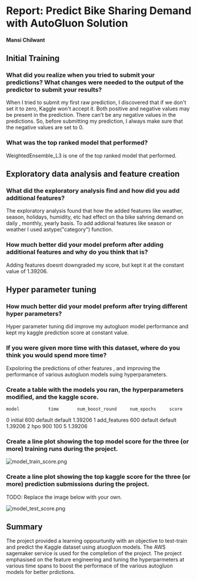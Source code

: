 # Report: Predict Bike Sharing Demand with AutoGluon Solution
#### Mansi Chilwant

## Initial Training
### What did you realize when you tried to submit your predictions? What changes were needed to the output of the predictor to submit your results?
When I tried to submit my first raw prediction, I discovered that if we don't set it to zero, Kaggle won't accept it. Both positive and negative values may be present in the prediction. There can't be any negative values in the predictions. So, before submitting my prediction, I always make sure that the negative values are set to 0.
### What was the top ranked model that performed?
WeightedEnsemble_L3 is one of the top ranked model that performed. 

## Exploratory data analysis and feature creation
### What did the exploratory analysis find and how did you add additional features?
The exploratory analysis found that how the added features like weather, season, holidays, humidity, etc had effect on tha bike sahring demand on daily , monthly, yearly basis. To add addional features like season or weather I used astype("category") function.

### How much better did your model preform after adding additional features and why do you think that is?
Adding features doesnt downgraded my score, but kept it at the constant value of 1.39206.
## Hyper parameter tuning
### How much better did your model preform after trying different hyper parameters?
Hyper parameter tuning did improve my autogluon model performance and kept my kaggle prediction score at constant value. 
### If you were given more time with this dataset, where do you think you would spend more time?
Expoloring the predictions of other features , and improving the performance of various autogluon models suing hyperparameters. 
### Create a table with the models you ran, the hyperparameters modified, and the kaggle score.
	model	        time	   num_boost_round	   num_epochs	  score
0	initial	        600	         default	         default	  1.39206
1	add_features    600	         default	         default	  1.39206
2	hpo         	900	         100	                5	      1.39206

### Create a line plot showing the top model score for the three (or more) training runs during the project.

![model_train_score.png](https://github.com/LittleAlchemy/ML_bike_sharing/blob/main/model_train_score.png)


### Create a line plot showing the top kaggle score for the three (or more) prediction submissions during the project.

TODO: Replace the image below with your own.

![model_test_score.png](https://github.com/LittleAlchemy/ML_bike_sharing/blob/main/model_test_score.png)

## Summary
The project provided a learning oppourtunity with an objective to test-train and predict the Kaggle dataset using atuogluon models. The AWS sagemaker service is used for the completion of the project. The project emphasised on the feature engineering and tuning the hyperparmeters at various time spans to boost the performace of the various autogluon models for better prdictions. 